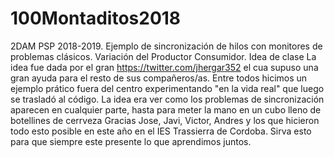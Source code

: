 # 100Montaditos2018
 2DAM PSP 2018-2019. Ejemplo de sincronización de hilos con monitores de problemas clásicos. Variación del Productor Consumidor. Idea de clase
 La idea fue dada por el gran https://twitter.com/jhergar352 el cua supuso una gran ayuda para el resto de sus compañeros/as.
 Entre todos hicimos un ejemplo prático fuera del centro experimentando "en la vida real" que luego se trasladó al código. 
 La idea era ver como los problemas de sincronización aparecen en cualquier parte, hasta para meter la mano en un cubo lleno de botellines de cerrveza
 Gracias Jose, Javi, Victor, Andres y los que hicieron todo esto posible en este año en el IES Trassierra de Cordoba.
 Sirva esto para que siempre este presente lo que aprendimos juntos.

